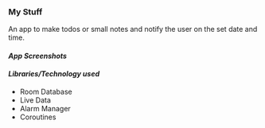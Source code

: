 ### My Stuff
An app to make todos or small notes and notify the user on the set date and time.

#### _App Screenshots_
<!-- |<img src="screenshots/IMG_1.jpg" width=200>|<img src="screenshots/IMG_2.jpg" width=200>|<img src="screenshots/IMG_3.jpg" width=200>|<img src="screenshots/IMG_4.jpg" width=200>
|---|---|---|---|

|<img src="screenshots/IMG_5.jpg" width=200>|<img src="screenshots/IMG_6.jpg" width=200>|<img src="screenshots/IMG_7.jpg" width=200>|<img src="screenshots/IMG_8.jpg" width=200>|
|---|---|---|---| -->

#### _Libraries/Technology used_
- Room Database
- Live Data
- Alarm Manager
- Coroutines



